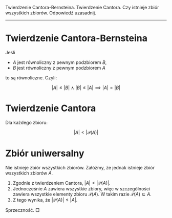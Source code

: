 Twierdzenie Cantora-Bernsteina. Twierdzenie Cantora. Czy istnieje zbiór wszystkich zbiorów. Odpowiedź uzasadnij.

---

# Twierdzenie Cantora-Bernsteina
Jeśli

* $A$ jest równoliczny z pewnym podzbiorem $B$,
* $B$ jest równoliczny z pewnym podzbiorem $A$

to są równoliczne. Czyli:

$$|A| \leq |B|\ \wedge\ |B| \leq |A| \implies |A| = |B|$$

# Twierdzenie Cantora
Dla każdego zbioru:

$$|A| < |\mathcal{P}(A)|$$

# Zbiór uniwersalny
Nie istnieje zbiór wszystkich zbiorów. Załóżmy, że jednak istnieje zbiór wszystkich zbiorów $A$.

1. Zgodnie z twierdzeniem Cantora, $|A| < |\mathcal{P}(A)|$.
2. Jednocześnie $A$ zawiera wszystkie zbiory, więc w szczególności zawiera wszystkie elementy zbioru $\mathcal{P}(A)$. W takim razie $\mathcal{P}(A) \subseteq A$.
3. Z tego wynika, że $|\mathcal{P}(A)| \leq |A|$.

Sprzeczność. $\Box$
